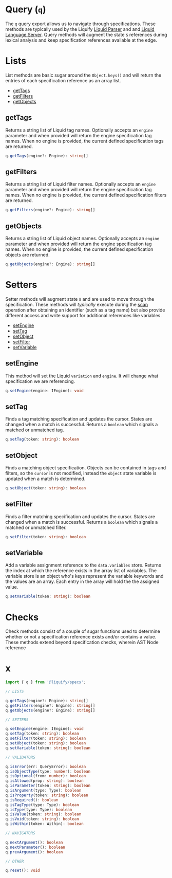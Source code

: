 # Query (`q`)

The `q` query export allows us to navigate through specifications. These methods are typically used by the Liquify [Liquid Parser](https://github.com/panoply/liquify/tree/dev/packages/parser) and and [Liquid Language Server](https://github.com/panoply/liquify/tree/dev/packages/server). Query methods will augment the state `$` references during lexical analysis and keep specification references available at the edge.

# Lists

List methods are basic sugar around the `Object.keys()` and will return the entries of each specification reference as an array list.

- [getTags](#gettags)
- [getFilters](#getfilters)
- [getObjects](#getobjects)

## getTags

Returns a string list of Liquid tag names. Optionally accepts an `engine` parameter and when provided will return the engine specification tag names. When no engine is provided, the current defined specification tags are returned.

```ts
q.getTags(engine?: Engine): string[]
```

## getFilters

Returns a string list of Liquid filter names. Optionally accepts an `engine` parameter and when provided will return the engine specification tag names. When no engine is provided, the current defined specification filters are returned.

```ts
q.getFilters(engine?: Engine): string[]
```

## getObjects

Returns a string list of Liquid object names. Optionally accepts an `engine` parameter and when provided will return the engine specification tag names. When no engine is provided, the current defined specification objects are returned.

```ts
q.getObjects(engine?: Engine): string[]
```

# Setters

Setter methods will augment state `$` and are used to move through the specification. These methods will _typically_ execute during the [scan](https://github.com/panoply/liquify/blob/dev/packages/parser/src/parser/scanner.ts) operation after obtaining an identifier (such as a tag name) but also provide different access and write support for additional references like variables.

- [setEngine](#setengine)
- [setTag](#settag)
- [setObject](#setobject)
- [setFilter](#setfilter)
- [setVariable](#setvariable)

## setEngine

This method will set the Liquid `variation` and `engine`. It will change what specification we are referencing.

```ts
q.setEngine(engine: IEngine): void
```

## setTag

Finds a tag matching specification and updates the cursor. States are changed when a match is successful. Returns a `boolean` which signals a matched or unmatched tag.

```ts
q.setTag(token: string): boolean
```

## setObject

Finds a matching object specification. Objects can be contained in tags and filters, so the `cursor` is not modified, instead the `object` state variable is updated when a match is determined.

```ts
q.setObject(token: string): boolean
```

## setFilter

Finds a filter matching specification and updates the cursor. States are changed when a match is successful. Returns a `boolean` which signals a matched or unmatched filter.

```ts
q.setFilter(token: string): boolean
```

## setVariable

Add a variable assignment reference to the `data.variables` store. Returns the index at which the reference exists in the array list of variables. The variable store is an object who's keys represent the variable keywords and the values are an array. Each entry in the array will hold the the assigned value.

```ts
q.setVariable(token: string): boolean
```

# Checks

Check methods consist of a couple of sugar functions used to determine whether or not a specification reference exists and/or contains a value. These methods extend beyond specification checks, wherein AST Node reference

# x

```typescript
import { q } from '@liquify/specs';

// LISTS

q.getTags(engine?: Engine): string[]
q.getFilters(engine?: Engine): string[]
q.getObjects(engine?: Engine): string[]

// SETTERS

q.setEngine(engine: IEngine): void
q.setTag(token: string): boolean
q.setFilter(token: string): boolean
q.setObject(token: string): boolean
q.setVariable(token: string): boolean

// VALIDATORS

q.isError(err: QueryError): boolean
q.isObjectType(type: number): boolean
q.isOptional(from: number): boolean
q.isAllowed(prop: string): boolean
q.isParameter(token: string): boolean
q.isArgument(type: Type): boolean
q.isProperty(token: string): boolean
q.isRequired(): boolean
q.isTagType(type: Type): boolean
q.isType(type: Type): boolean
q.isValue(token: string): boolean
q.isVoid(token: string): boolean
q.isWithin(token: Within): boolean

// NAVIGATORS

q.nextArgument(): boolean
q.nextParameter(): boolean
q.prevArgument(): boolean

// OTHER

q.reset(): void

```
